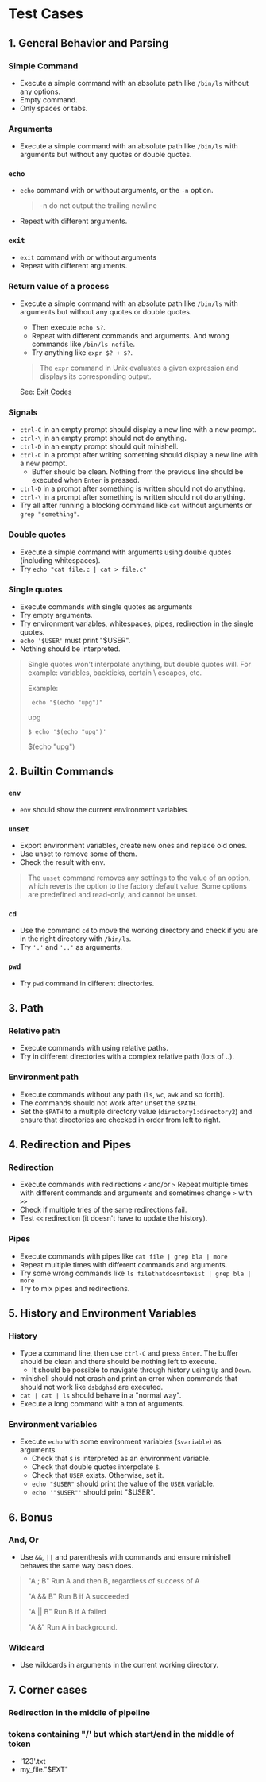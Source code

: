 # Test Cases

## 1. General Behavior and Parsing

### Simple Command
- Execute a simple command with an absolute path like `/bin/ls` without any options.
- Empty command.
- Only spaces or tabs.

### Arguments
- Execute a simple command with an absolute path like `/bin/ls` with arguments but without any quotes or double quotes.

### `echo`
- `echo` command with or without arguments, or the `-n` option.
	> -n     do not output the trailing newline
- Repeat with different arguments.

### `exit`
- `exit` command with or without arguments
- Repeat with different arguments.

### Return value of a process
- Execute a simple command with an absolute path like `/bin/ls` with arguments but without any quotes or double quotes.
	- Then execute `echo $?`.
	- Repeat with different commands and arguments. And wrong commands like `/bin/ls nofile`.
	- Try anything like `expr $? + $?`.

	> The `expr` command in Unix evaluates a given expression and displays its corresponding output.

	See: [Exit Codes](https://www.redhat.com/sysadmin/exit-codes-demystified)

### Signals
- `ctrl-C` in an empty prompt should display a new line with a new prompt.
- `ctrl-\` in an empty prompt should not do anything.
- `ctrl-D` in an empty prompt should quit minishell.
- `ctrl-C` in a prompt after writing something should display a new line with a new prompt.
	- Buffer should be clean. Nothing from the previous line should be executed when `Enter` is pressed.
- `ctrl-D` in a prompt after something is written should not do anything.
- `ctrl-\` in a prompt after something is written should not do anything.
- Try all after running a blocking command like `cat` without arguments or `grep "something"`.

### Double quotes
- Execute a simple command with arguments using double quotes (including whitespaces).
- Try `echo "cat file.c | cat > file.c"`

### Single quotes
- Execute commands with single quotes as arguments
- Try empty arguments.
- Try environment variables, whitespaces, pipes, redirection in the single quotes.
- `echo '$USER'` must print "$USER".
- Nothing should be interpreted.

> Single quotes won't interpolate anything, but double quotes will. For example: variables, backticks, certain \ escapes, etc.
>
> Example:
>
> ` echo "$(echo "upg")"`
>
> upg
>
> `$ echo '$(echo "upg")'`
>
> $(echo "upg")

## 2. Builtin Commands

### `env`
- `env` should show the current environment variables.

### `unset`
- Export environment variables, create new ones and replace old ones.
- Use unset to remove some of them.
- Check the result with env.
>The `unset` command removes any settings to the value of an option, which reverts the option to the factory default value. Some options are predefined and read-only, and cannot be unset.

### `cd`
- Use the command `cd` to move the working directory and check if you are in the right directory with `/bin/ls`.
- Try `'.'` and `'..'` as arguments.

### `pwd`
- Try `pwd` command in different directories.

## 3. Path

### Relative path
- Execute commands with using relative paths.
- Try in different directories with a complex relative path (lots of ..).

### Environment path
- Execute commands without any path (`ls`, `wc`, `awk` and so forth).
- The commands should not work after unset the `$PATH`.
- Set the `$PATH` to a multiple directory value (`directory1:directory2`) and ensure that directories are checked in order from left to right.

## 4. Redirection and Pipes

### Redirection
- Execute commands with redirections `<` and/or `>`
Repeat multiple times with different commands and arguments and sometimes change `>` with `>>`
- Check if multiple tries of the same redirections fail.
- Test `<<` redirection (it doesn't have to update the history).

### Pipes
- Execute commands with pipes like `cat file | grep bla | more`
- Repeat multiple times with different commands and arguments.
- Try some wrong commands like `ls filethatdoesntexist | grep bla | more`
- Try to mix pipes and redirections.

## 5. History and Environment Variables

### History
- Type a command line, then use `ctrl-C` and press `Enter`. The buffer should be clean and there should be nothing left to execute.
	- It should be possible to navigate through history using `Up` and `Down`.
- minishell should not crash and print an error when commands that should not work like `dsbdghsd` are executed.
- `cat | cat | ls` should behave in a "normal way".
- Execute a long command with a ton of arguments.

### Environment variables

- Execute `echo` with some environment variables (`$variable`) as arguments.
	- Check that `$` is interpreted as an environment variable.
	- Check that double quotes interpolate `$`.
	- Check that `USER` exists. Otherwise, set it.
	- `echo "$USER"` should print the value of the `USER` variable.
	- `echo '"$USER"'` should print "$USER".

## 6. Bonus

### And, Or
- Use `&&`, `||` and parenthesis with commands and ensure minishell behaves the same way bash does.

> "A ; B" Run A and then B, regardless of success of A
>
> "A && B" Run B if A succeeded
>
> "A || B" Run B if A failed
>
> "A &" Run A in background.

### Wildcard
- Use wildcards in arguments in the current working directory.

## 7. Corner cases

### Redirection in the middle of pipeline

### tokens containing "/' but which start/end in the middle of token
- '123'.txt
- my_file."$EXT"
